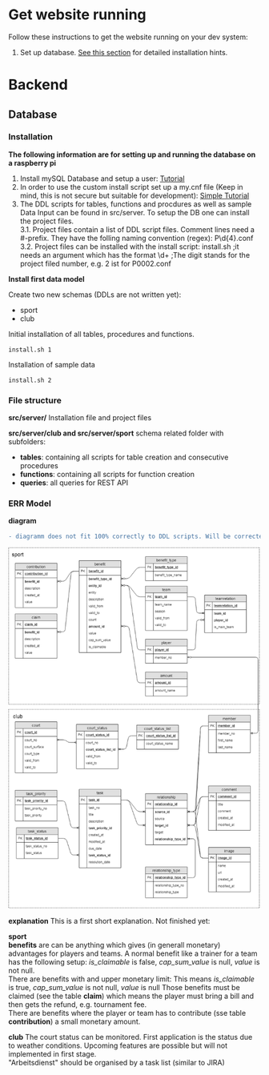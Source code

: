 # Get website running

Follow these instructions to get the website running on your dev system:
1. Set up database. [See this section](#Database) for detailed installation hints.

# Backend
## Database
### Installation
**The following information are for setting up and running the database on a raspberry pi**

1. Install mySQL Database and setup a user: [Tutorial](https://www.stewright.me/2014/06/tutorial-install-mysql-server-on-raspberry-pi/)
2. In order to use the custom install script set up a my.cnf file (Keep in mind, this is not secure but suitable for development): [Simple Tutorial](https://easyengine.io/tutorials/mysql/mycnf-preference/)
3. The DDL scripts for tables, functions and procdures as well as sample Data Input can be found in src/server. To setup the DB one can install the project files.  
  3.1. Project files contain a list of DDL script files. Comment lines need a #-prefix. They have the folling naming convention (regex): P\d{4}.conf  
  3.2. Project files can be installed with the install script: install.sh ;it needs an argument which has the format \d+ ;The digit stands for the project filed number, e.g. 2 ist for P0002.conf

**Install first data model**

Create two new schemas (DDLs are not written yet):
* sport
* club

Initial installation of all tables, procedures and functions.
```
install.sh 1
```

Installation of sample data
```
install.sh 2
```

### File structure
**src/server/**
Installation file and project files

**src/server/club and src/server/sport**
schema related folder with subfolders:
* **tables**: containing all scripts for table creation and consecutive procedures
* **functions**: containing all scripts for function creation
* **queries**: all queries for REST API

### ERR Model
**diagram**
```diff
- diagramm does not fit 100% correctly to DDL scripts. Will be corrected soon!
```
![Diagram](https://github.com/STKGarching/website/blob/master/STK_ERR.png)

**explanation**
This is a first short explanation. Not finished yet:  

**sport**  
__benefits__ are can be anything which gives (in generall monetary) advantages for players and teams. A normal benefit like a trainer for a team has the following setup: _is_claimable_ is false, _cap_sum_value_ is null, _value_ is not null.  
There are benefits with and upper monetary limit: This means _is_claimable_ is true, _cap_sum_value_ is not null, _value_ is null
Those benefits must be claimed (see the table __claim__) which means the player must bring a bill and then gets the refund, e.g. tournament fee.  
There are benefits where the player or team has to contribute (sse table __contribution__) a small monetary amount.

**club**
The court status can be monitored. First application is the status due to weather conditions. Upcoming features are possible but will not implemented in first stage.  
"Arbeitsdienst" should be organised by a task list (similar to JIRA)
